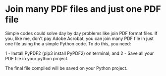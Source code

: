 # Join many PDF files and just one PDF file

Simple codes could solve day by day problems like join PDF format files. If you, like me, don't pay Adobe Acrobat, you can join many PDF file in just one file using the  a simple Python code. To do this, you need:

1 - Install PyPDF2 (pip3 install PyPDF2) on terminal; and
2 - Save all your PDF file in your python project.

The final file compiled will be saved on your Python project.
